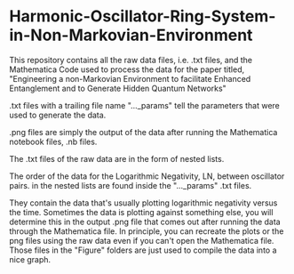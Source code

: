 # Harmonic-Oscillator-Ring-System-in-Non-Markovian-Environment

This repository contains all the raw data files, i.e. .txt files, and the Mathematica Code used to process the data for the paper titled, 
"Engineering a non-Markovian Environment to facilitate Enhanced Entanglement and to Generate Hidden Quantum Networks"

.txt files with a trailing file name "..._params" tell the parameters that were used to generate the data.

.png files are simply the output of the data after running the Mathematica notebook files, .nb files.

The .txt files of the raw data are in the form of nested lists.

The order of the data for the Logarithmic Negativity, LN, between oscillator pairs. in the nested lists are found inside the "..._params" .txt files.

They contain the data that's usually plotting logarithmic negativity versus the time. Sometimes the data is plotting against something else, you will determine this in the output .png file that comes out after running the data through the Mathematica file.
In principle, you can recreate the plots or the png files using the raw data even if you can't open the Mathematica file. Those files in the "Figure" folders are just used to compile the data into a nice graph.
